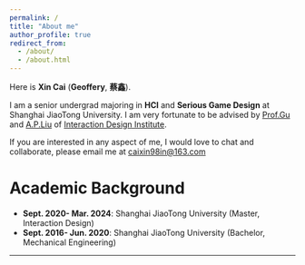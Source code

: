 ```yaml
---
permalink: /
title: "About me"
author_profile: true
redirect_from:
  - /about/
  - /about.html
---
```


Here is **Xin Cai** (**Geoffery**, **蔡鑫**).

I am a senior undergrad majoring in **HCI** and **Serious Game Design** at Shanghai JiaoTong University. I am very fortunate to be advised by [Prof.Gu](https://designschool.sjtu.edu.cn/teacher/31104c124abec4f853ad19c8530ab586/professor/detail/5ec6b6d1c4b4b304afeb5737)
and [A.P.Liu](https://designschool.sjtu.edu.cn/teacher/31104c124abec4f853ad19c8530ab586/viceprofessor/detail/5ecf73a0ead9bc12b4a46df7) of [Interaction Design Institute](https://designschool.sjtu.edu.cn/research/institution/detail/650aae90614c35f70ea1c698).

If you are interested in any aspect of me, I would love to chat and collaborate, please email me at <caixin98in@163.com>

# Academic Background

- **Sept. 2020- Mar. 2024**:
  Shanghai JiaoTong University (Master, Interaction Design)
- **Sept. 2016- Jun. 2020**:
  Shanghai JiaoTong University (Bachelor, Mechanical Engineering)

---
